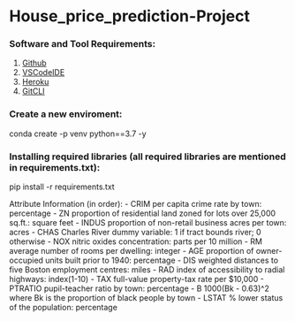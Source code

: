# House_price_prediction-Project

### Software and Tool Requirements:
1. [Github](https://github.com)
2. [VSCodeIDE](https://code.visualstudio.com)
3. [Heroku](https://heroku.com)
4. [GitCLI](https://git-scm.com/book/en/v2/Getting-Started-The-Command-Line)

### Create a new enviroment:
conda create -p venv python==3.7 -y

### Installing required libraries (all required libraries are mentioned in requirements.txt):
pip install -r requirements.txt

Attribute Information (in order):
        - CRIM     per capita crime rate by town: percentage
        - ZN       proportion of residential land zoned for lots over 25,000 sq.ft.: square feet
        - INDUS    proportion of non-retail business acres per town: acres
        - CHAS     Charles River dummy variable: 1 if tract bounds river; 0 otherwise
        - NOX      nitric oxides concentration: parts per 10 million
        - RM       average number of rooms per dwelling: integer
        - AGE      proportion of owner-occupied units built prior to 1940: percentage
        - DIS      weighted distances to five Boston employment centres: miles
        - RAD      index of accessibility to radial highways: index(1-10)
        - TAX      full-value property-tax rate per $10,000
        - PTRATIO  pupil-teacher ratio by town: percentage
        - B        1000(Bk - 0.63)^2 where Bk is the proportion of black people by town
        - LSTAT    % lower status of the population: percentage